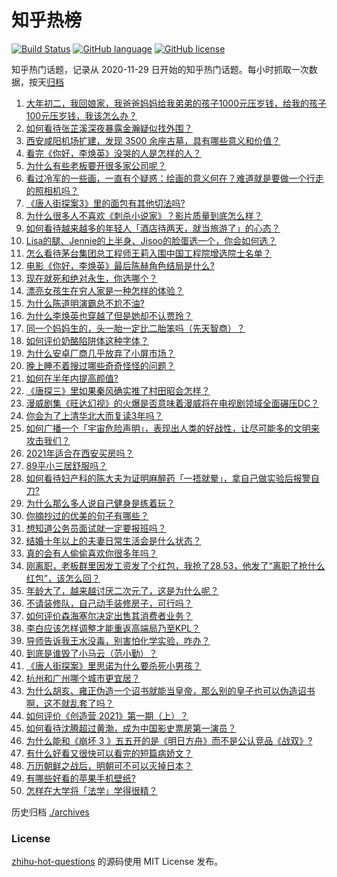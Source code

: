 # 知乎热榜
[![Build Status](https://github.com/ToWeLong/zhihu-hot-questions/workflows/CI/badge.svg)](https://github.com/ToWeLong/zhihu-hot-questions/actions)
[![GitHub language](https://img.shields.io/badge/language-golang-orange.svg)](https://golang.org/)
[![GitHub license](https://img.shields.io/github/license/ToWeLong/zhihu-hot-questions)](https://github.com/ToWeLong/zhihu-hot-questions/blob/main/LICENSE)

知乎热门话题，记录从 2020-11-29 日开始的知乎热门话题。每小时抓取一次数据，按天[归档](./archives)

<!-- BEGIN -->

1. [大年初二，我回娘家，我爸爸妈妈给我弟弟的孩子1000元压岁钱，给我的孩子100元压岁钱，我该怎么办？](https://www.zhihu.com/question/444673444)
1. [如何看待张芷溪深夜暴露金瀚疑似找外围？](https://www.zhihu.com/question/444964233)
1. [西安咸阳机场扩建，发现 3500 余座古墓，具有哪些意义和价值？](https://www.zhihu.com/question/444692867)
1. [看完《你好，李焕英》没哭的人是怎样的人？](https://www.zhihu.com/question/444609982)
1. [为什么有些老板要开很多家公司呢？](https://www.zhihu.com/question/422859679)
1. [看过冷军的一些画，一直有个疑惑：绘画的意义何在？难道就是要做一个行走的照相机吗？](https://www.zhihu.com/question/443195868)
1. [《唐人街探案3》里的面包有其他切法吗?](https://www.zhihu.com/question/444512576)
1. [为什么很多人不喜欢《刺杀小说家》？影片质量到底怎么样？](https://www.zhihu.com/question/444097573)
1. [如何看待越来越多的年轻人「酒店待两天，就当旅游了」的心态？](https://www.zhihu.com/question/443416170)
1. [Lisa的腿、Jennie的上半身、Jisoo的脸蛋选一个，你会如何选？](https://www.zhihu.com/question/444231978)
1. [怎么看待茅台集团总工程师王莉入围中国工程院增选院士名单？](https://www.zhihu.com/question/444741326)
1. [电影《你好，李焕英》最后陈赫角色结局是什么?](https://www.zhihu.com/question/444151515)
1. [现在就死和绝对永生，你选哪个？](https://www.zhihu.com/question/436232952)
1. [漂亮女孩生在穷人家是一种怎样的体验？](https://www.zhihu.com/question/30917738)
1. [为什么陈道明演霸总不尬不油?](https://www.zhihu.com/question/438228339)
1. [为什么李焕英也穿越了但是她却不认贾玲？](https://www.zhihu.com/question/444639133)
1. [同一个妈妈生的，头一胎一定比二胎笨吗（先天智商）？](https://www.zhihu.com/question/440927496)
1. [如何评价奶酪陷阱体这种字体？](https://www.zhihu.com/question/444715076)
1. [为什么安卓厂商几乎放弃了小屏市场？](https://www.zhihu.com/question/433419730)
1. [晚上睡不着搜过哪些奇奇怪怪的问题？](https://www.zhihu.com/question/441748782)
1. [如何在半年内提高颜值?](https://www.zhihu.com/question/302545858)
1. [《唐探三》里如果秦风确实推了村田昭会怎样？](https://www.zhihu.com/question/444202523)
1. [漫威剧集《旺达幻视》的火爆是否意味着漫威将在电视剧领域全面碾压DC？](https://www.zhihu.com/question/436982367)
1. [你会为了上清华北大而复读3年吗？](https://www.zhihu.com/question/443751142)
1. [如何广播一个「宇宙危险声明」，表现出人类的好战性，让尽可能多的文明来攻击我们？](https://www.zhihu.com/question/439377136)
1. [2021年适合在西安买房吗？](https://www.zhihu.com/question/434738905)
1. [89平小三居舒服吗？](https://www.zhihu.com/question/394899251)
1. [如何看待妇产科的陈大夫为证明麻醉药「一捂就晕」，拿自己做实验后报警自刀?](https://www.zhihu.com/question/444693829)
1. [为什么那么多人说自己健身是练着玩？](https://www.zhihu.com/question/307840423)
1. [你摘抄过的优美的句子有哪些？](https://www.zhihu.com/question/437698652)
1. [想知道公务员面试就一定要报班吗？](https://www.zhihu.com/question/437000541)
1. [结婚十年以上的夫妻日常生活会是什么状态？](https://www.zhihu.com/question/280849555)
1. [真的会有人偷偷喜欢你很多年吗？](https://www.zhihu.com/question/443090241)
1. [刚离职，老板群里因发工资发了个红包，我抢了28.53，他发了“离职了抢什么红包”，该怎么回？](https://www.zhihu.com/question/406777225)
1. [年龄大了，越来越讨厌二次元了，这是为什么呢？](https://www.zhihu.com/question/444458515)
1. [不请装修队，自己动手装修房子，可行吗？](https://www.zhihu.com/question/22665390)
1. [如何评价森海塞尔决定出售其消费者业务？](https://www.zhihu.com/question/444861091)
1. [李白应该怎样调整才能重返高端局乃至KPL？](https://www.zhihu.com/question/398921276)
1. [导师告诉我王水没毒，别害怕化学实验，咋办？](https://www.zhihu.com/question/444497836)
1. [到底是谁毁了小马云（范小勤）？](https://www.zhihu.com/question/443916863)
1. [《唐人街探案》里思诺为什么要杀死小男孩？](https://www.zhihu.com/question/38866953)
1. [杭州和广州哪个城市更宜居？](https://www.zhihu.com/question/63052563)
1. [为什么胡亥、雍正伪造一个诏书就能当皇帝，那么别的皇子也可以伪造诏书啊，这不就乱套了吗？](https://www.zhihu.com/question/443799152)
1. [如何评价《创造营 2021》第一期（上）？](https://www.zhihu.com/question/444905133)
1. [如何看待沈腾超过黄渤，成为中国影史票房第一演员？](https://www.zhihu.com/question/444832316)
1. [为什么能和《崩坏 3 》五五开的是《明日方舟》而不是公认竞品《战双》?](https://www.zhihu.com/question/443736499)
1. [有什么好看又很快可以看完的短篇病娇文？](https://www.zhihu.com/question/377396916)
1. [万历朝鲜之战后，明朝可不可以灭掉日本？](https://www.zhihu.com/question/442606900)
1. [有哪些好看的苹果手机壁纸?](https://www.zhihu.com/question/366134445)
1. [怎样在大学将「法学」学得很精？](https://www.zhihu.com/question/442023739)

<!-- END -->

历史归档 [./archives](./archives)


### License
[zhihu-hot-questions](https://github.com/towelong/zhihu-hot-questions) 的源码使用 MIT License 发布。